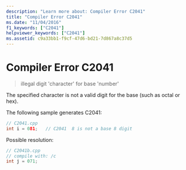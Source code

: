 ```yaml
---
description: "Learn more about: Compiler Error C2041"
title: "Compiler Error C2041"
ms.date: "11/04/2016"
f1_keywords: ["C2041"]
helpviewer_keywords: ["C2041"]
ms.assetid: c9a33bb1-f9cf-47d6-bd21-7d867a8c37d5
---
```

# Compiler Error C2041

> illegal digit 'character' for base 'number'

The specified character is not a valid digit for the base (such as octal or hex).

The following sample generates C2041:

```cpp
// C2041.cpp
int i = 081;   // C2041  8 is not a base 8 digit
```

Possible resolution:

```cpp
// C2041b.cpp
// compile with: /c
int j = 071;
```
